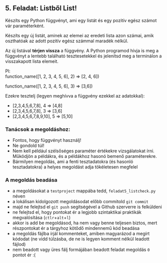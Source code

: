 ## 5. Feladat: Listből List!

Készíts egy Python függvényt, ami egy listát és egy pozitív egész számot vár paraméterként.

Készíts egy új listát, aminek az elemei az eredeti lista azon számai, amik oszthatóak az adott pozitív egész számmal
maradék nélkül.

Az új listával **térjen vissza** a függvény. A Python programod hívja is meg a függvényt a lentebb található
tesztesetekkel és jelenítsd meg a terminálon a visszakapott lista elemeit.

Pl:   
function_name([1, 2, 3, 4, 5, 6], 2) => [2, 4, 6])

function_name([1, 2, 3, 4, 5, 6], 3) => [3,6])

Ezekre tesztelj (legyen meghívva a függvény ezekkel az adatokkal):

- [2,3,4,5,6,7,8], 4 => [4,8]
- [2,3,4,5,6,7,8], 3 => [3,6]
- [2,3,4,5,6,7,8,9,10], 5 => [5,10]

### Tanácsok a megoldáshoz:

* Fontos, hogy függvényt használj!
* Ne gondold túl!
* Nem kell például szélsőséges paraméter értékekre vizsgálatokat írni. Működjön a példákra, és a példákhoz hasonó bemenő
  paraméterekre.
* Bármilyen megoldás, ami a fenti tesztadatokra (és hasonló tesztadatokra) a helyes megoldást adja tökéletesen megfelel


### A megoldás beadása

* a megoldásokat a `testproject` mappába tedd, `feladat5_listcheck.py` néven
* a lokálisan kidolgozott megoldásodat előbb commitold `git commit`
* majd ne felejtsd el `git push` segítségével a Github szerverre is felküldeni
* ne felejtsd el, hogy pontokat ér a legjobb szintaktikai praktikák megvalósítása (`ctlr`+`alt`+`l`)
* akkor is add be megoldásod, ha nem vagy benne teljesen biztos, mert részpontokat ér a tárgyhoz kötődő mindennemű kód beadása
* a megoldás fájlba írjál kommenteket, amiben magyarázod a megírt kódodat (ne vidd túlzásba, de ne is legyen komment nélkül leadott fájlod)
* nem beadott vagy üres fálj formájában beadott feladat megoldás `0` pontot ér :(
